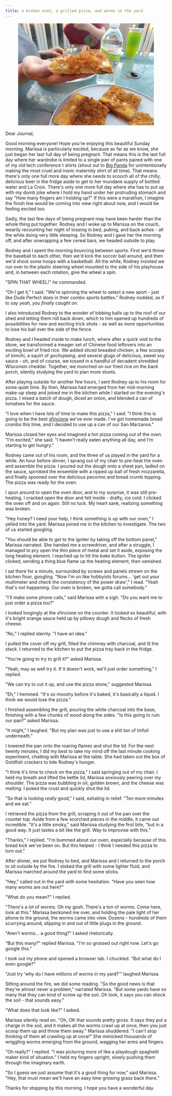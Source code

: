 ```yaml
---
title: a broken oven, a grilled pizza, and worms in the yard
---
```


<figure>
  <a href="/images/banners/2020-05-03.jpg">
    <img alt="banner" src="/images/banners/2020-05-03.jpg"/>
  </a>
</figure>

Dear Journal,

Good morning everyone!  Hope you're enjoying this beautiful Sunday
morning.  Marissa is particularly excited, because as far as we know,
she just began her last full day of being pregnant.  That means this
is the last full day where her wardrobe is limited to a single pair of
pants paired with one of my old tech conference t shirts (shout out to
[Big Panda] for unintentionally making the most cruel and ironic
maternity shirt of all time).  That means there's only one full more
day where she needs to scooch all of the chilly, delicious beer in the
fridge aside to get to her mundane supply of bottled water and La
Croix.  There's only one more full day where she has to put up with my
dumb joke where I hold my hand under her protruding stomach and say
"How many fingers am I holding up?"  If this were a marathon, I
imagine the finish line would be coming into view right about now, and
I would be feeling excited too.

Sadly, the last few days of being pregnant may have been harder than
the whole thing put together.  Rodney and I woke up to Marissa on the
couch, wearily recounting her night of tossing in bed, puking, and
back aches - all the while doing very little sleeping.  So Rodney and
I gave her the morning off, and after unwrapping a few cereal bars, we
headed outside to play.

Rodney and I spent the morning bouncing between sports.  First we'd
throw the baseball to each other, then we'd kick the soccer ball
around, and then we'd shoot some hoops with a basketball.  All the
while, Rodney insisted we run over to the plastic steering wheel
mounted to the side of his playhouse and, in between each rotation,
give the wheel a spin.

"SPIN THAT WHEEL!" he commanded.

"Oh I get it," I said.  "We're spinning the wheel to select a new
sport - just like Dude Perfect does in their combo sports battles."
Rodney nodded, as if to say _yeah, you finally caught on_.

I also introduced Rodney to the wonder of lobbing balls up to the roof
of our shed and letting them roll back down, which to him opened up
hundreds of possibilities for new and exciting trick shots - as well
as more opportunities to lose his ball over the side of the fence.

Rodney and I headed inside to make lunch, where after a quick visit to
the stove, we transformed a meager set of Chinese food leftovers into
an exciting bowl of fried rice.  We added sliced breaded chicken, a
few scoops of kimchi, a squirt of _gochujaang_, and several glugs of
delicious, sweet soy sauce - oh, and of course, we tossed in a handful
of decadent shredded Wisconsin cheddar.  Together, we munched on our
fried rice on the back porch, silently studying the yard to plan more
stunts.

After playing outside for another few hours, I sent Rodney up to his
room for some quiet time.  By then, Marissa had emerged from her
mid-morning make-up sleep and joined me in the kitchen while I started
on the evening's pizza.  I mixed a batch of dough, diced an onion, and
blended a can of tomatoes for the sauce.

"I love when I have lots of time to make this pizza," I said.  "I
think this is going to be the best [sfincione] we've ever made.  I've
got homemade bread crumbs this time, and I decided to use up a can of
our San Marzanos."  

Marissa closed her eyes and imagined a hot pizza coming out of the
oven.  "I'm excited," she said.  "I haven't really eaten anything all
day, and I'm starting to get hungry."

Rodney came out of his room, and the three of us played in the yard
for a while.  An hour before dinner, I sprang out of my chair to
pre-heat the oven and assemble the pizza.  I poured out the dough onto
a sheet pan, ladled on the sauce, sprinkled the ensemble with a ripped
up ball of fresh mozzarella, and finally spooned over the delicious
pecorino and bread crumb topping.  The pizza was ready for the oven.

I spun around to open the oven door, and to my surprise, it was still
pre-heating.  I cracked open the door and felt inside - drafty, ice
cold.  I clicked the oven off and on again.  Still no luck.  My heart
sank, realizing something was broken.

"Hey honey?  I need your help, I think something is up with our oven,"
I yelled into the yard.  Marissa joined me in the kitchen to
investigate.  The two of us started googling.

"You should be able to get to the igniter by taking off the bottom
panel," Marissa narrated.  She handed me a screwdriver, and after a
struggle, I managed to pry open the thin piece of metal and set it
aside, exposing the long heating element.  I reached up to hit the
_bake_ button.  The igniter clicked, sending a thing blue flame up the
heating element, then vanished.

I sat there for a minute, surrounded by screws and panels strewn on
the kitchen floor, googling.  "Now I'm on like hobbyists
forums... 'get out your multimeter and check the consistency of the
power draw'," I read.  "Yeah that's not happening.  Our oven is
broken, we gotta call somebody."

"I'll make some phone calls," said Marissa with a sigh.  "Do you want
me to just order a pizza too?"

I looked longingly at the sfincione on the counter.  It looked so
beautiful, with it's bright orange sauce held up by pillowy dough and
flecks of fresh cheese.

"No," I replied sternly.  "I have an idea."

I pulled the cover off my grill, filled the chimney with charcoal, and
lit the stack.  I returned to the kitchen to put the pizza tray back
in the fridge.

"You're going to try to grill it?" asked Marissa.

"Yeah, may as well try it.  If it doesn't work, we'll just order
something," I replied.

"We can try to cut it up, and use the pizza stone," suggested
Marissa.

"Eh," I hemmed.  "It's so mooshy before it's baked, it's basically a
liquid.  I think we would lose the pizza."

I finished assembling the grill, pouring the white charcoal into the
base, finishing with a few chunks of wood along the sides.  "Is this
going to ruin our pan?" asked Marissa.

"It might," I laughed.  "But my plan was just to use a shit ton of
tinfoil underneath."

I lowered the pan onto the roaring flames and shut the lid.  For the
next twenty minutes, I did my best to take my mind off the last minute
cooking experiment, chatting with Marissa at the table.  She had taken
out the box of Goldfish crackers to tide Rodney's hunger.

"I think it's time to check on the pizza," I said springing out of my
chair.  I held my breath and lifted the kettle lid, Marissa anxiously
peering over my shoulder.  The pizza was bubbling in oil, golden
brown, and the cheese was melting.  I poked the crust and quickly shut
the lid.

"So that is looking _really_ good," I said, exhaling in relief.  "Ten
more minutes and we eat."

I retrieved the pizza from the grill, scraping it out of the pan over
the counter top.  Aside from a few scorched pieces in the middle, it
came out incredible.  "It's a little smoky," said Marissa studying the
first bite, "but in a good way.  It just tastes a bit like the grill.
Way to improvise with this."

"Thanks," I replied.  "I'm bummed about our oven, especially because
of this bread kick we've been on.  But this helped - I think I needed
this pizza to turn out."

After dinner, we put Rodney to bed, and Marissa and I returned to the
porch to sit outside by the fire.  I stoked the grill with some
lighter fluid, and Marissa marched around the yard to find some
sticks.

"Hey," called out in the yard with some hesitation.  "Have you seen
how many worms are out here?"

"What do you mean?" I replied.

"There's a lot of worms.  Oh my gosh.  There's a ton of worms.  Come
here, look at this."  Marissa beckoned me over, and holding the pale
light of her phone to the ground, the worms came into view.  Dozens -
hundreds of them scurrying around, slipping in and out of little plugs
in the ground.

"Aren't worms... a good thing?" I asked rhetorically.

"But this many?" replied Marissa.  "I'm so grossed out right now.
Let's go google this."

I took out my phone and opened a browser tab.  I chuckled.  "But what
do I even google?"

"Just try 'why do I have millions of worms in my yard?'" laughed
Marissa.

Sitting around the fire, we did some reading.  "So the good news is
that they're almost never a problem," narrated Marissa.  "But some
yards have so many that they can kind of screw up the soil.  Oh look,
it says you can shock the soil - that sounds easy."

"What does that look like?" I asked.

Marissa silently read on.  "Oh, OK that sounds pretty gross.  It says
they put a charge in the soil, and it makes all the worms crawl up at
once, then you just scoop them up and throw them away."  Marissa
shuddered.  "I can't stop thinking of them all crawling up at once!"
She mimicked thousands of wriggling worms emerging from the ground,
wagging her arms and fingers.

"Oh really?" I replied.  "I was picturing more of like a playdough
spaghetti maker kind of situation."  I held my fingers upright, slowly
pushing them through the imaginary earth.

"So I guess we just assume that it's a good thing for now," said
Marissa.  "Hey, that must mean we'll have an easy time growing grass
back there."

Thanks for stopping by this morning.  I hope you have a wonderful day.

[Big Panda]: https://www.bigpanda.io
[sfincione]: https://cookbook.reckerfamily.com/sfincione/

